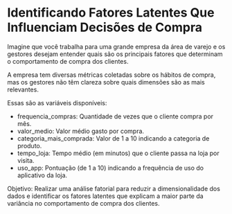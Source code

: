 # Identificando Fatores Latentes Que Influenciam Decisões de Compra

Imagine  que  você  trabalha  para  uma  grande  empresa  da  área  de  varejo  e  os  gestores desejam entender quais são os principais fatores que determinam o comportamento de compra dos clientes. 

A empresa tem diversas métricas coletadas sobre os hábitos de compra, mas os gestores não têm clareza sobre quais dimensões são as mais relevantes.

Essas são as variáveis disponíveis:

* frequencia_compras: Quantidade de vezes que o cliente compra por mês.
* valor_medio: Valor médio gasto por compra.
* categoria_mais_comprada: Valor de 1 a 10 indicando a categoria de produto.
* tempo_loja: Tempo médio (em minutos) que o cliente passa na loja por visita.
* uso_app: Pontuação (de 1 a 10) indicando a frequência de uso do aplicativo da loja.
  
  
Objetivo:  Realizar  uma  análise  fatorial  para  reduzir  a  dimensionalidade  dos  dados  e identificar  os  fatores  latentes  que  explicam  a  maior  parte  da  variância  no  comportamento  de compra dos clientes.